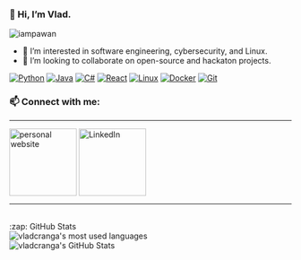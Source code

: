 ### 👋 Hi, I’m Vlad.

<p align="left"> <img src="https://komarev.com/ghpvc/?username=vladcranga&label=Views&color=blue&style=plastic" alt="iampawan" /> </p>

- 👀 I’m interested in software engineering, cybersecurity, and Linux.
- 💞️ I’m looking to collaborate on open-source and hackaton projects.

[![Python](https://img.shields.io/badge/Python-3776AB?logo=python&logoColor=fff)](#)
[![Java](https://img.shields.io/badge/Java-%23ED8B00.svg?logo=openjdk&logoColor=white)](#)
[![C#](https://custom-icon-badges.demolab.com/badge/C%23-%23239120.svg?logo=cshrp&logoColor=white)](#)
[![React](https://img.shields.io/badge/React-%2320232a.svg?logo=react&logoColor=%2361DAFB)](#)
[![Linux](https://img.shields.io/badge/Linux-FCC624?logo=linux&logoColor=black)](#)
[![Docker](https://img.shields.io/badge/Docker-2496ED?logo=docker&logoColor=fff)](#)
[![Git](https://img.shields.io/badge/Git-F05032?logo=git&logoColor=fff)](#)

### 📫 Connect with me:
---
[<img align="center" alt="personal website" width="120x" src="https://img.shields.io/badge/GitHub%20Pages-121013?logo=github&logoColor=white" />][website]
[<img align="center" alt="LinkedIn" width="120px" src="https://img.shields.io/badge/Linkedin-%230077B5.svg?logo=linkedin&logoColor=white" />][linkedin]

---
  <br>
  <summary>:zap: GitHub Stats</summary>
  
  <img align="left" alt="vladcranga's most used languages" src="https://github-readme-stats.vercel.app/api/top-langs/?username=vladcranga&theme=dark&langs_count=6" />
  <br>
  <img align="centre" alt="vladcranga's GitHub Stats" src="https://github-readme-stats.vercel.app/api?username=vladcranga&&show_icons=true&title_color=ffffff&icon_color=bb2acf&text_color=daf7dc&bg_color=151515" />

[website]: https://vladcranga.github.io
[linkedin]: https://www.linkedin.com/in/vlad-m-cranga-022775210/

<!---
vladcranga/vladcranga is a ✨ special ✨ repository because its `README.md` (this file) appears on your GitHub profile.
You can click the Preview link to take a look at your changes.
--->
